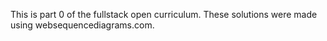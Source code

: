 This is part 0 of the fullstack open curriculum. These solutions were made using websequencediagrams.com.